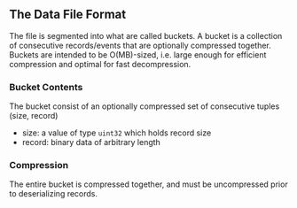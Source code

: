 ## The Data File Format
The file is segmented into what are called buckets.
A bucket is a collection of consecutive records/events that 
are optionally compressed together. Buckets are intended to be O(MB)-sized,
i.e. large enough for efficient compression and optimal for fast decompression.

### Bucket Contents
The bucket consist of an optionally compressed set of consecutive tuples
(size, record)

- size: a value of type `uint32` which holds record size
- record: binary data of arbitrary length

### Compression
The entire bucket is compressed together, and must be uncompressed 
prior to deserializing records.
